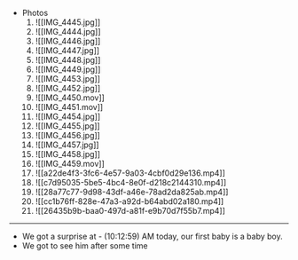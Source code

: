 - Photos
	1. ![[IMG_4445.jpg]]
	2. ![[IMG_4444.jpg]]
	3. ![[IMG_4446.jpg]]
	4. ![[IMG_4447.jpg]]
	5. ![[IMG_4448.jpg]]
	6. ![[IMG_4449.jpg]]
	7. ![[IMG_4453.jpg]]
	8. ![[IMG_4452.jpg]]
	9. ![[IMG_4450.mov]]
	10. ![[IMG_4451.mov]]
	11. ![[IMG_4454.jpg]]
	12. ![[IMG_4455.jpg]]
	13. ![[IMG_4456.jpg]]
	14. ![[IMG_4457.jpg]]
	15. ![[IMG_4458.jpg]]
	16. ![[IMG_4459.mov]]
	17. ![[a22de4f3-3fc6-4e57-9a03-4cbf0d29e136.mp4]]
	18. ![[c7d95035-5be5-4bc4-8e0f-d218c2144310.mp4]]
	19. ![[28a77c77-9d98-43df-a46e-78ad2da825ab.mp4]]
	20. ![[cc1b76ff-828e-47a3-a92d-b64abd02a180.mp4]]
	21. ![[26435b9b-baa0-497d-a81f-e9b70d7f55b7.mp4]]
---
- We got a surprise at - (10:12:59) AM today, our first baby is a baby boy.
- We got to see him after some time